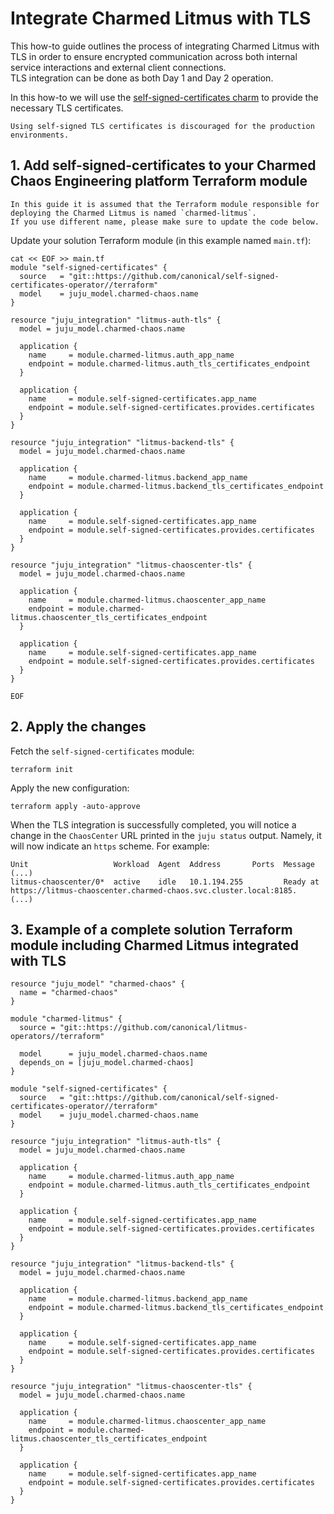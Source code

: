# Integrate Charmed Litmus with TLS

This how-to guide outlines the process of integrating Charmed Litmus with TLS in order to ensure encrypted communication across both internal service interactions and external client connections.<br>
TLS integration can be done as both Day 1 and Day 2 operation.

In this how-to we will use the [self-signed-certificates charm] to provide the necessary TLS certificates.

```{note}
Using self-signed TLS certificates is discouraged for the production environments.
```

## 1. Add self-signed-certificates to your Charmed Chaos Engineering platform Terraform module

```{note}
In this guide it is assumed that the Terraform module responsible for deploying the Charmed Litmus is named `charmed-litmus`.
If you use different name, please make sure to update the code below.
```

Update your solution Terraform module (in this example named `main.tf`):

```shell
cat << EOF >> main.tf
module "self-signed-certificates" {
  source   = "git::https://github.com/canonical/self-signed-certificates-operator//terraform"
  model    = juju_model.charmed-chaos.name
}

resource "juju_integration" "litmus-auth-tls" {
  model = juju_model.charmed-chaos.name

  application {
    name     = module.charmed-litmus.auth_app_name
    endpoint = module.charmed-litmus.auth_tls_certificates_endpoint
  }

  application {
    name     = module.self-signed-certificates.app_name
    endpoint = module.self-signed-certificates.provides.certificates
  }
}

resource "juju_integration" "litmus-backend-tls" {
  model = juju_model.charmed-chaos.name

  application {
    name     = module.charmed-litmus.backend_app_name
    endpoint = module.charmed-litmus.backend_tls_certificates_endpoint
  }

  application {
    name     = module.self-signed-certificates.app_name
    endpoint = module.self-signed-certificates.provides.certificates
  }
}

resource "juju_integration" "litmus-chaoscenter-tls" {
  model = juju_model.charmed-chaos.name

  application {
    name     = module.charmed-litmus.chaoscenter_app_name
    endpoint = module.charmed-litmus.chaoscenter_tls_certificates_endpoint
  }

  application {
    name     = module.self-signed-certificates.app_name
    endpoint = module.self-signed-certificates.provides.certificates
  }
}

EOF
```

## 2. Apply the changes

Fetch the `self-signed-certificates` module:

```shell
terraform init
```

Apply the new configuration:

```shell
terraform apply -auto-approve
```

When the TLS integration is successfully completed, you will notice a change in the `ChaosCenter` URL printed in the `juju status` output. Namely, it will now indicate an `https` scheme. For example:

```console
Unit                   Workload  Agent  Address       Ports  Message
(...)        
litmus-chaoscenter/0*  active    idle   10.1.194.255         Ready at https://litmus-chaoscenter.charmed-chaos.svc.cluster.local:8185.
(...)
```

## 3. Example of a complete solution Terraform module including Charmed Litmus integrated with TLS

```console
resource "juju_model" "charmed-chaos" {
  name = "charmed-chaos"
}

module "charmed-litmus" {
  source = "git::https://github.com/canonical/litmus-operators//terraform"

  model      = juju_model.charmed-chaos.name
  depends_on = [juju_model.charmed-chaos]
}

module "self-signed-certificates" {
  source   = "git::https://github.com/canonical/self-signed-certificates-operator//terraform"
  model    = juju_model.charmed-chaos.name
}

resource "juju_integration" "litmus-auth-tls" {
  model = juju_model.charmed-chaos.name

  application {
    name     = module.charmed-litmus.auth_app_name
    endpoint = module.charmed-litmus.auth_tls_certificates_endpoint
  }

  application {
    name     = module.self-signed-certificates.app_name
    endpoint = module.self-signed-certificates.provides.certificates
  }
}

resource "juju_integration" "litmus-backend-tls" {
  model = juju_model.charmed-chaos.name

  application {
    name     = module.charmed-litmus.backend_app_name
    endpoint = module.charmed-litmus.backend_tls_certificates_endpoint
  }

  application {
    name     = module.self-signed-certificates.app_name
    endpoint = module.self-signed-certificates.provides.certificates
  }
}

resource "juju_integration" "litmus-chaoscenter-tls" {
  model = juju_model.charmed-chaos.name

  application {
    name     = module.charmed-litmus.chaoscenter_app_name
    endpoint = module.charmed-litmus.chaoscenter_tls_certificates_endpoint
  }

  application {
    name     = module.self-signed-certificates.app_name
    endpoint = module.self-signed-certificates.provides.certificates
  }
}
```

[self-signed-certificates charm]: https://charmhub.io/self-signed-certificates
